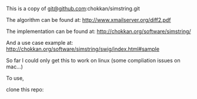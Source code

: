 This is a copy of 
git@github.com:chokkan/simstring.git

The algorithm can be found at:
http://www.xmailserver.org/diff2.pdf

The implementation can be found at:
http://chokkan.org/software/simstring/

And a use case example at:
http://chokkan.org/software/simstring/swig/index.html#sample


So far I could only get this to work on linux (some compliation issues on mac...)


To use,

clone this repo:
